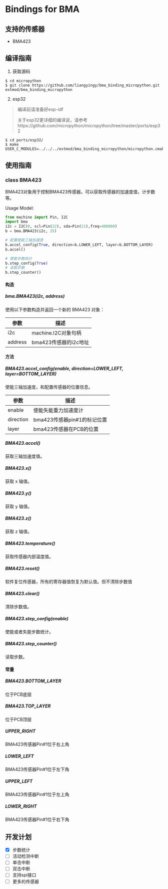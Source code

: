 # Bindings for BMA

## 支持的传感器

- BMA423

## 编译指南

1. 获取源码

```shell
$ cd micropython
$ git clone https://github.com/liangyingy/bma_binding_micropython.git extmod/bma_binding_micropython
```

2. esp32

> 编译前请准备好esp-idf
>
> 关于esp32更详细的编译说，请参考https://github.com/micropython/micropython/tree/master/ports/esp32

```shell
$ cd ports/esp32/
$ make USER_C_MODULES=../../../extmod/bma_binding_micropython/micropython.cmake
```

## 使用指南

### class BMA423

BMA423对象用于控制BMA423传感器。可以获取传感器的加速度值，计步数等。

Usage Model:

```python
from machine import Pin, I2C
import bma
i2c = I2C(0, scl=Pin(22), sda=Pin(21),freq=400000)
b = bma.BMA423(i2c, 25)

# 配置使能三轴加速度
b.accel_config(True, direction=b.LOWER_LEFT, layer=b.BOTTOM_LAYER)
b.accel()

# 使能步数统计
b.step_config(True)
# 读取步数
b.step_counter()
```

#### 构造

##### bma.BMA423(i2c, address)

使用以下参数构造并返回一个新的 BMA423 对象：

| 参数 | 描述 |
| --- | ---- |
| i2c | machine.I2C对象句柄 |
| address | bma423传感器的i2c地址 |

#### 方法

##### BMA423.accel_config(enable, direction=LOWER_LEFT, layer=BOTTOM_LAYER)

使能三轴加速度，和配置传感器的位置信息。

| 参数 | 描述 |
| --- | ---- |
| enable | 使能失能重力加速度计 |
| direction | bma423传感器pin#1的标记位置 |
| layer | bma423传感器在PCB的位置 |


##### BMA423.accel()

获取三轴加速度值。

##### BMA423.x()

获取 x 轴值。

##### BMA423.y()

获取 y 轴值。

##### BMA423.z()

获取 z 轴值。

##### BMA423.temperature()

获取传感器内部温度值。

##### BMA423.reset()

软件复位传感器，所有的寄存器值恢复为默认值。但不清除步数值

##### BMA423.clear()

清除步数值。

##### BMA423.step_config(enable)

使能或者失能步数统计。

##### BMA423.step_counter()

读取步数。

#### 常量

##### BMA423.BOTTOM_LAYER

位于PCB底层

##### BMA423.TOP_LAYER

位于PCB顶层

##### UPPER_RIGHT

BMA423传感器Pin#1位于右上角

##### LOWER_LEFT

BMA423传感器Pin#1位于左下角

##### UPPER_LEFT

BMA423传感器Pin#1位于左上角

##### LOWER_RIGHT

BMA423传感器Pin#1位于右下角

## 开发计划

- [x] 步数统计
- [ ] 活动检测中断
- [ ] 单击中断
- [ ] 双击中断
- [ ] 支持spi接口
- [ ] 更多的传感器

